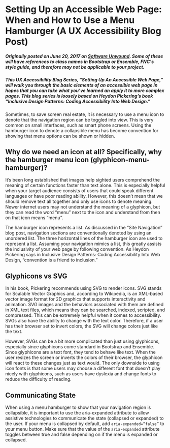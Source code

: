 # Setting Up an Accessible Web Page: When and How to Use a Menu Hamburger (A UX Accessibility Blog Post)
##### Originally posted on June 20, 2017 on [Software Unwound](https://softwareunwound.com/2017/06/20/setting-up-an-accessible-web-page-when-and-how-to-use-a-menu-hamburger-a-ux-accessibility-blog-post/). Some of these will have references to class names in Bootstrap or Ensemble, FNC's style guide, and therefore may not be applicable to your project.

##### This UX Accessibility Blog Series, “Setting Up An Accessible Web Page,” will walk you through the basic elements of an accessible web page in hopes that you can take what you’ve learned an apply it to more complex pages. This blog series is loosely based on Heydon Pickering’s book “Inclusive Design Patterns: Coding Accessibility Into Web Design.”

<p>Sometimes, to save screen real estate, it is necessary to use a menu icon to denote that the navigation region can be toggled into view. This is very common on small interfaces, such as smart phone screens. Using the hamburger icon to denote a collapsible menu has become convention for showing that menu options can be shown or hidden.</p>

<h2>Why do we need an icon at all? Specifically, why the hamburger menu icon (glyphicon-menu-hamburger)?</h2>
<p>It’s been long established that images help sighted users comprehend the meaning of certain functions faster than text alone. This is especially helpful when your target audience consists of users that could speak different languages or have poor reading ability. However, this doesn’t mean that we should remove text all together and only use icons to denote meaning. Newer internet users may not understand the meaning of a glyphicon, but they can read the word “menu” next to the icon and understand from then on that icon means “menu”.</p>
<p>The hamburger icon represents a list. As discussed in the “Site Navigation” blog post, navigation sections are conventionally denoted by using an unordered list. The three horizontal lines of the hamburger icon are used to represent a list. Assuming your navigation mimics a list, this greatly assists the inclusivity of your web page by following convention. As Heydon Pickering says in Inclusive Design Patterns: Coding Accessibility Into Web Design, “convention is a friend to inclusion.”</p>
<h2>Glyphicons vs SVG</h2>
<p>In his book, Pickering recommends using SVG to render icons. SVG stands for Scalable Vector Graphics and, according to Wikipedia, is an XML-based vector image format for 2D graphics that supports interactivity and animation. SVG images and the behaviors associated with them are defined in XML text files, which means they can be searched, indexed, scripted, and compressed. This can be extremely helpful when it comes to accessibility. SVGs also have the ability to change with the text color. Therefore, if a user has their browser set to invert colors, the SVG will change colors just like the text.</p>

<p>However, SVGs can be a bit more complicated than just using glyphicons, especially since glyphicons come standard in Bootstrap and Ensemble. Since glyphicons are a text font, they tend to behave like text. When the user resizes the screen or inverts the colors of their browser, the glyphicon will react to these changes just as text would. The only downside to using icon fonts is that some users may choose a different font that doesn’t play nicely with glyphicons, such as users have dyslexia and change fonts to reduce the difficulty of reading.</p>

<h2>Communicating State</h2>
<p>When using a menu hamburger to show that your navigation region is collapsible, it is important to use the aria-expanded attribute to allow assistive technologies to communicate the state (collapsed or expanded) to the user. If your menu is collapsed by default, add <code>aria-expanded=”false”</code> to your menu button. Make sure that the value of the <code>aria-expanded</code> attribute toggles between true and false depending on if the menu is expanded or collapsed. </p>
